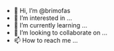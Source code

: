 - 👋 Hi, I’m @brimofas
- 👀 I’m interested in ...
- 🌱 I’m currently learning ...
- 💞️ I’m looking to collaborate on ...
- 📫 How to reach me ...

<!---
brimofas/brimofas is a ✨ special ✨ repository because its `README.md` (this file) appears on your GitHub profile.
You can click the Preview link to take a look at your changes.
--->
